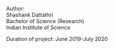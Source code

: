 Author:   
Shashank Dattathri   
Bachelor of Science (Research)  
Indian Institute of Science

Duration of project: June 2019-July 2020

